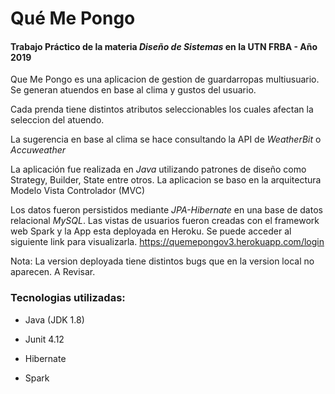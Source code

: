 # Qué Me Pongo 

#### Trabajo Práctico de la materia _Diseño de Sistemas_ en la UTN FRBA - Año 2019

Que Me Pongo es una aplicacion de gestion de guardarropas multiusuario. Se generan atuendos en base al clima y gustos del usuario.

Cada prenda tiene distintos atributos seleccionables los cuales afectan la seleccion del atuendo. 

La sugerencia en base al clima se hace consultando la API de _WeatherBit_ o _Accuweather_

La aplicación fue realizada en _Java_ utilizando patrones de diseño como Strategy, Builder, State entre otros. La aplicacion se baso en la arquitectura Modelo Vista Controlador (MVC)

Los datos fueron persistidos mediante _JPA-Hibernate_ en una base de datos relacional _MySQL_.
Las vistas de usuarios fueron creadas con el framework web Spark y la App esta deployada en Heroku. Se puede acceder al siguiente link para visualizarla.  https://quemepongov3.herokuapp.com/login

Nota: La version deployada tiene distintos bugs que en la version local no aparecen. A Revisar. 

### Tecnologias utilizadas:

- Java (JDK 1.8)

- Junit 4.12

- Hibernate

- Spark
